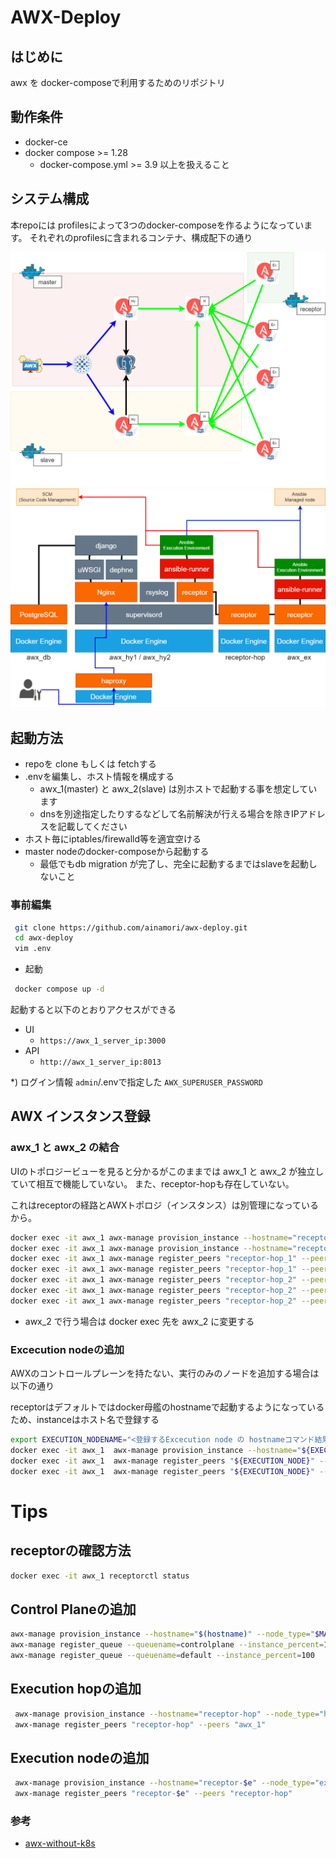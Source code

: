 # AWX-Deploy

## はじめに

awx を docker-composeで利用するためのリポジトリ

## 動作条件

- docker-ce
- docker compose >= 1.28
  - docker-compose.yml >= 3.9 以上を扱えること

## システム構成

本repoには profilesによって3つのdocker-composeを作るようになっています。
それぞれのprofilesに含まれるコンテナ、構成配下の通り

![AWX diagram](docs/images/awx_diagram.drawio.png)
![AWX container](docs/images/awx_hybrid.drawio.png)


## 起動方法

- repoを clone もしくは fetchする
- .envを編集し、ホスト情報を構成する
  - awx_1(master) と awx_2(slave) は別ホストで起動する事を想定しています
  - dnsを別途指定したりするなどして名前解決が行える場合を除きIPアドレスを記載してください
- ホスト毎にiptables/firewalld等を適宜空ける
- master nodeのdocker-composeから起動する
  - 最低でもdb migration が完了し、完全に起動するまではslaveを起動しないこと

### 事前編集

```bash
 git clone https://github.com/ainamori/awx-deploy.git
 cd awx-deploy
 vim .env
```

- 起動

```bash
 docker compose up -d
```

起動すると以下のとおりアクセスができる
- UI
  -  `https://awx_1_server_ip:3000`
- API
  -  `http://awx_1_server_ip:8013`

*) ログイン情報 `admin`/.envで指定した `AWX_SUPERUSER_PASSWORD`

## AWX インスタンス登録

### awx_1 と awx_2 の結合

UIのトポロジービューを見ると分かるがこのままでは awx_1 と awx_2 が独立していて相互で機能していない。
また、receptor-hopも存在していない。

これはreceptorの経路とAWXトポロジ（インスタンス）は別管理になっているから。


```bash
docker exec -it awx_1 awx-manage provision_instance --hostname="receptor-hop_1" --node_type="hop" && \
docker exec -it awx_1 awx-manage provision_instance --hostname="receptor-hop_2" --node_type="hop" && \
docker exec -it awx_1 awx-manage register_peers "receptor-hop_1" --peers "awx_1" && \
docker exec -it awx_1 awx-manage register_peers "receptor-hop_1" --peers "awx_2" && \
docker exec -it awx_1 awx-manage register_peers "receptor-hop_2" --peers "awx_1" && \
docker exec -it awx_1 awx-manage register_peers "receptor-hop_2" --peers "awx_2" && \
docker exec -it awx_1 awx-manage register_peers "receptor-hop_2" --peers "receptor-hop_1"
```

- awx_2 で行う場合は docker exec 先を awx_2 に変更する

### Excecution nodeの追加

AWXのコントロールプレーンを持たない、実行のみのノードを追加する場合は以下の通り

receptorはデフォルトではdocker母艦のhostnameで起動するようになっているため、instanceはホスト名で登録する

```bash
export EXECUTION_NODENAME="<登録するExcecution node の hostnameコマンド結果>"
docker exec -it awx_1  awx-manage provision_instance --hostname="${EXECUTION_NODE}" --node_type="execution" && \
docker exec -it awx_1  awx-manage register_peers "${EXECUTION_NODE}" --peers "receptor-hop_1" && \
docker exec -it awx_1  awx-manage register_peers "${EXECUTION_NODE}" --peers "receptor-hop_2"
```

# Tips

## receptorの確認方法

```bash
docker exec -it awx_1 receptorctl status
```

## Control Planeの追加

```bash
awx-manage provision_instance --hostname="$(hostname)" --node_type="$MAIN_NODE_TYPE"
awx-manage register_queue --queuename=controlplane --instance_percent=100
awx-manage register_queue --queuename=default --instance_percent=100
```

## Execution hopの追加

```bash
 awx-manage provision_instance --hostname="receptor-hop" --node_type="hop"
 awx-manage register_peers "receptor-hop" --peers "awx_1"
```

## Execution nodeの追加

```bash
 awx-manage provision_instance --hostname="receptor-$e" --node_type="execution"
 awx-manage register_peers "receptor-$e" --peers "receptor-hop"
```

### 参考

- [awx-without-k8s](https://github.com/fitbeard/awx-without-k8s)
